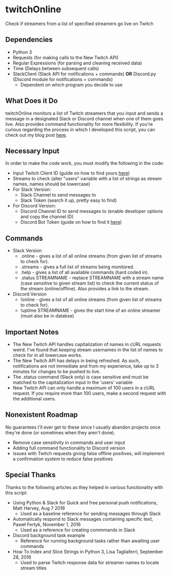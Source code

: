 # twitchOnline
Check if streamers from a list of specified streamers go live on Twitch

## Dependencies
* Python 3
* Requests (for making calls to the New Twitch API)
* Regular Expressions (for parsing and cleaning received data)
* Time (Delays between subsequent calls)
* SlackClient (Slack API for notifications + commands) **OR** Discord.py (Discord module for notifications + commands)
  * Dependent on which program you decide to use

## What Does it Do
twitchOnline monitors a list of Twitch streamers that you input and sends a message in a designated Slack or Discord channel when one of them goes live. Also provides command functionality for more flexibility. If you're curious regarding the process in which I developed this script, you can check out my blog post [here](https://thecompanyproject.wordpress.com/2018/07/17/tol-online-broadcast-bot/).

## Necessary Input
In order to make the code work, you must modify the following in the code:
* Input Twitch Client ID (guide on how to find yours [here](https://docs.aws.amazon.com/lumberyard/latest/userguide/chatplay-generate-twitch-client-id.html))
* Streams to check (alter "users" variable with a list of strings as stream names, names should be lowercase)
* For Slack Version:
  * Slack Channel to send messages to
  * Slack Token (search it up, pretty easy to find)
* For Discord Version:
  * Discord Channel ID to send messages to (enable developer options and copy the channel ID)
  * Discord Bot Token (guide on how to find it [here](https://github.com/reactiflux/discord-irc/wiki/Creating-a-discord-bot-&-getting-a-token))

## Commands
* Slack Version
  * .online - gives a list of all online streams (from given list of streams to check for).
  * .streams - gives a full list of streams being monitored.
  * .help - gives a list of all available commands (hard coded in).
  * .status STREAMNAME - replace STREAMNAME with a stream name (case sensitive to given stream list) to check the current status of the stream (online/offline). Also provides a link to the stream.
* Discord Version
  * !online - gives a list of all online streams (from given list of streams to check for).
  * !uptime STREAMNAME - gives the start time of an online streamer (must also be in databse)

## Important Notes
* The New Twitch API handles capitalization of names in cURL requests weird. I've found that keeping stream usernames in the list of names to check for in all lowercase works.
* The New Twitch API has delays in being refreshed. As such, notifications are not immediate and from my experience, take up to 3 minutes for changes to be pushed to live.
* The .status command (Slack only) is case sensitive and must be matched to the capitalization input in the 'users' variable
* New Twitch API can only handle a maximum of 100 users in a cURL request. If you require more than 100 users, make a second request with the additional users.

## Nonexistent Roadmap
No guarantees I'll ever get to these since I usually abandon projects once they're done (or sometimes when they aren't done).
* Remove case sensitivity in commands and user input
* Adding full command functionality to Discord version
* Issues with Twitch requests giving false offline positives, will implement a confirmation system to reduce false positives

## Special Thanks
Thanks to the following articles as they helped in various functionality with this script:
* Using Python & Slack for Quick and free personal push notifications, Matt Harvey, Aug 7 2018
  * Used as a baseline reference for sending messages through Slack
* Automatically respond to Slack messages containing specific text, Paweł Fertyk, November 1, 2016
  * Used as a reference for creating commmands in Slack
* Discord background task example
  * Reference for running background tasks rather than awaiting user commands
* How To Index and Slice Strings in Python 3, Lisa Tagliaferri, September 28, 2016
  * Used to parse Twitch response data for streamer names to locate stream titles
